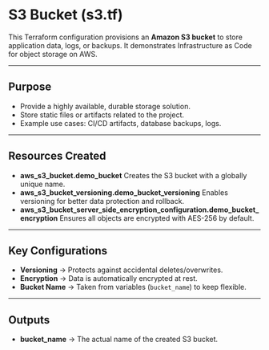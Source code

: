 # S3 Bucket (s3.tf)

This Terraform configuration provisions an **Amazon S3 bucket** to store application data, logs, or backups.
It demonstrates Infrastructure as Code for object storage on AWS.

---

## Purpose

* Provide a highly available, durable storage solution.
* Store static files or artifacts related to the project.
* Example use cases: CI/CD artifacts, database backups, logs.

---

## Resources Created

* **aws\_s3\_bucket.demo\_bucket**
  Creates the S3 bucket with a globally unique name.
* **aws\_s3\_bucket\_versioning.demo\_bucket\_versioning**
  Enables versioning for better data protection and rollback.
* **aws\_s3\_bucket\_server\_side\_encryption\_configuration.demo\_bucket\_encryption**
  Ensures all objects are encrypted with AES-256 by default.

---

## Key Configurations

* **Versioning** → Protects against accidental deletes/overwrites.
* **Encryption** → Data is automatically encrypted at rest.
* **Bucket Name** → Taken from variables (`bucket_name`) to keep flexible.

---

## Outputs

* **bucket\_name** → The actual name of the created S3 bucket.
